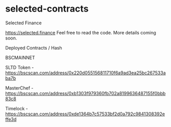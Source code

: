 # selected-contracts

Selected Finance

https://selected.finance Feel free to read the code. More details coming soon.

Deployed Contracts / Hash

BSCMAINNET

SLTD Token - https://bscscan.com/address/0x220d055156811710f6a9ad3ea25bc267533aba7b

MasterChef - https://bscscan.com/address/0xb1303f979360fb702a8199636487155f0bbb83c8

Timelock - https://bscscan.com/address/0xde1364b7c57533bf2d0a792c9841308392effe3d

